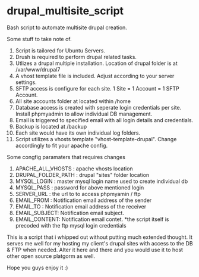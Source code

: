 drupal_multisite_script
=======================

Bash script to automate multisite drupal creation.

Some stuff to take note of.

1.  Script is tailored for Ubuntu Servers.
2.  Drush is required to perform drupal related tasks.
3.  Utlizes a drupal multiple installation. Location of drupal folder is at /var/www/drupal7
4.  A vhost template file is included. Adjust according to your server settings.
5.  SFTP access is configure for each site. 1 Site = 1 Account = 1 SFTP Account.
6.  All site accounts folder at located within /home
7.  Database access is created with seperate login credentials per site. Install phpmyadmin to allow individual DB management.
8.  Email is triggered to specified email with all login details and credentials.
9.  Backup is located at /backup
10. Each site would have its own individual log folders.
11. Script utilizes a vhosts template "vhost-template-drupal". Change accordingly to fit your apache config.

Some congfig paramaters that requires changes
1. APACHE_ALL_VHOSTS : apache vhosts location
2. DRUPAL_FOLDER_PATH : drupal "sites" folder location
3. MYSQL_LOGIN : master mysql login name used to create individual db
4. MYSQL_PASS : password for above mentioned login
5. SERVER_URL : the url to to access phpmyamin / ftp
6. EMAIL_FROM : Notification email address of the sender
7. EMAIL_TO : Notification email address of the receiver
8. EMAIL_SUBJECT: Notification email subject.
9. EMAIL_CONTENT: Notification email contet. *the script itself is precoded with the ftp mysql login credentials


This is a script that i whipped out without putting much extended thought. It serves me well for my hosting my client's drupal sites
with access to the DB & FTP when needed. Alter it here and there and you would use it to host other open source platgorm as well.

Hope you guys enjoy it :)


